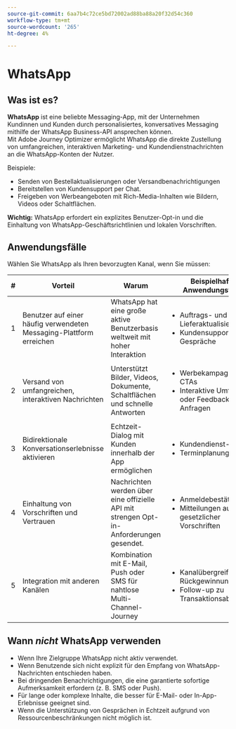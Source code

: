 ```yaml
---
source-git-commit: 6aa7b4c72ce5bd72002ad88ba88a20f32d54c360
workflow-type: tm+mt
source-wordcount: '265'
ht-degree: 4%

---
```

# WhatsApp

## Was ist es?

**WhatsApp** ist eine beliebte Messaging-App, mit der Unternehmen Kundinnen und Kunden durch personalisiertes, konversatives Messaging mithilfe der WhatsApp Business-API ansprechen können.\
Mit Adobe Journey Optimizer ermöglicht WhatsApp die direkte Zustellung von umfangreichen, interaktiven Marketing- und Kundendienstnachrichten an die WhatsApp-Konten der Nutzer.

Beispiele:

* Senden von Bestellaktualisierungen oder Versandbenachrichtigungen
* Bereitstellen von Kundensupport per Chat.
* Freigeben von Werbeangeboten mit Rich-Media-Inhalten wie Bildern, Videos oder Schaltflächen.

**Wichtig:** WhatsApp erfordert ein explizites Benutzer-Opt-in und die Einhaltung von WhatsApp-Geschäftsrichtlinien und lokalen Vorschriften.

## Anwendungsfälle

Wählen Sie WhatsApp als Ihren bevorzugten Kanal, wenn Sie müssen:

| # | Vorteil | Warum | Beispielhafte Anwendungsfälle |
|---|---------|-----|-------------------|
| 1 | Benutzer auf einer häufig verwendeten Messaging-Plattform erreichen | WhatsApp hat eine große aktive Benutzerbasis weltweit mit hoher Interaktion | <ul><li>Auftrags- und Lieferaktualisierungen</li><li>Kundensupport-Gespräche</li></ul> |
| 2 | Versand von umfangreichen, interaktiven Nachrichten | Unterstützt Bilder, Videos, Dokumente, Schaltflächen und schnelle Antworten | <ul><li>Werbekampagnen mit CTAs</li><li>Interaktive Umfragen oder Feedback-Anfragen</li></ul> |
| 3 | Bidirektionale Konversationserlebnisse aktivieren | Echtzeit-Dialog mit Kunden innerhalb der App ermöglichen | <ul><li>Kundendienst-Chats</li><li>Terminplanung</li></ul> |
| 4 | Einhaltung von Vorschriften und Vertrauen | Nachrichten werden über eine offizielle API mit strengen Opt-in-Anforderungen gesendet. | <ul><li>Anmeldebestätigungen</li><li>Mitteilungen aufgrund gesetzlicher Vorschriften</li></ul> |
| 5 | Integration mit anderen Kanälen | Kombination mit E-Mail, Push oder SMS für nahtlose Multi-Channel-Journey | <ul><li>Kanalübergreifende Rückgewinnung</li><li>Follow-up zu Transaktionsabbrüchen</li></ul> |

## Wann *nicht* WhatsApp verwenden

* Wenn Ihre Zielgruppe WhatsApp nicht aktiv verwendet.
* Wenn Benutzende sich nicht explizit für den Empfang von WhatsApp-Nachrichten entschieden haben.
* Bei dringenden Benachrichtigungen, die eine garantierte sofortige Aufmerksamkeit erfordern (z. B. SMS oder Push).
* Für lange oder komplexe Inhalte, die besser für E-Mail- oder In-App-Erlebnisse geeignet sind.
* Wenn die Unterstützung von Gesprächen in Echtzeit aufgrund von Ressourcenbeschränkungen nicht möglich ist.
